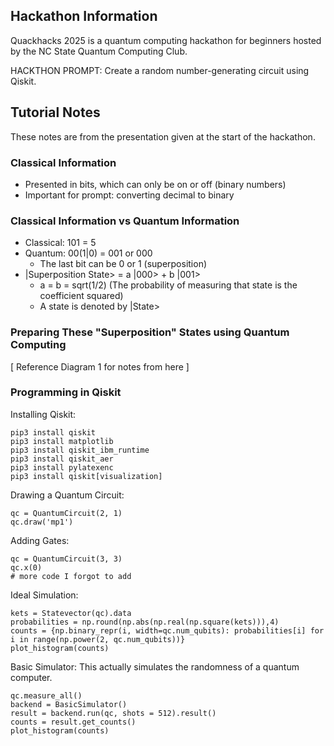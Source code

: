 ## Hackathon Information
Quackhacks 2025 is a quantum computing hackathon for beginners hosted by the NC State Quantum Computing Club. 

HACKTHON PROMPT: Create a random number-generating circuit using Qiskit.

## Tutorial Notes
These notes are from the presentation given at the start of the hackathon. 
### Classical Information 
* Presented in bits, which can only be on or off (binary numbers)
* Important for prompt: converting decimal to binary
### Classical Information vs Quantum Information 
* Classical: 101 = 5
* Quantum: 00(1|0) = 001 or 000 
    * The last bit can be 0 or 1 (superposition)
* |Superposition State> = a |000> + b |001>
    * a = b = sqrt(1/2) (The probability of measuring that state is the coefficient squared)
    * A state is denoted by |State>
### Preparing These "Superposition" States using Quantum Computing
[ Reference Diagram 1 for notes from here ]
### Programming in Qiskit 
Installing Qiskit: 
```
pip3 install qiskit
pip3 install matplotlib
pip3 install qiskit_ibm_runtime
pip3 install qiskit_aer
pip3 install pylatexenc
pip3 install qiskit[visualization]
```

Drawing a Quantum Circuit: 
``` 
qc = QuantumCircuit(2, 1)
qc.draw('mp1')
``` 

Adding Gates:
```
qc = QuantumCircuit(3, 3)
qc.x(0)
# more code I forgot to add
```

Ideal Simulation: 
```
kets = Statevector(qc).data
probabilities = np.round(np.abs(np.real(np.square(kets))),4)
counts = {np.binary_repr(i, width=qc.num_qubits): probabilities[i] for i in range(np.power(2, qc.num_qubits))}
plot_histogram(counts)
```

Basic Simulator: This actually simulates the randomness of a quantum computer. 
```
qc.measure_all()
backend = BasicSimulator()
result = backend.run(qc, shots = 512).result()
counts = result.get_counts()
plot_histogram(counts)
```
